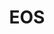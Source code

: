 ---
layout: network
title: EOS
permalink: /blockchain/antelope-framework/eos/
lang: en
page_id: antelope-framework-eos
breadcrumbs-title: EOS
create-account: Create account
disabled: true
create-account-link: https://create.anchor.link/create?return_url=https%3A%2F%2Fixolist.com%2F&scope=ixolist
detail-description: EOS - It is a blockchain platform for developing decentralized applications (dApps). It uses a consensus mechanism called Delegated Proof of Stake (DPoS), which allows it to process transactions quickly and efficiently.
---
